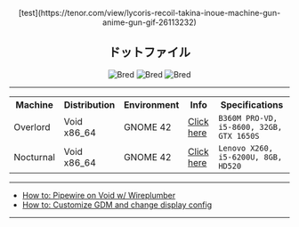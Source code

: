 <p align="center">
  <!-- <img src="images/banner1.jpg" alt="Bred"> -->
  [test](https://tenor.com/view/lycoris-recoil-takina-inoue-machine-gun-anime-gun-gif-26113232)
</p>

<h2 align="center">ドットファイル</h2>

<p align="center">
  <img src="https://forthebadge.com/images/badges/compatibility-club-penguin.svg" alt="Bred">
  <img src="https://forthebadge.com/images/badges/just-plain-nasty.svg" alt="Bred">
  <img src="https://forthebadge.com/images/badges/built-with-swag.svg" alt="Bred">
</p>

** **

 <table align="center">
  <tr>
    <th>Machine</th>
    <th>Distribution</th>
    <th>Environment</th>
    <th>Info</th>
    <th>Specifications</th>
  </tr>
  <tr>
    <td>Overlord</td>
    <td>Void x86_64</td>
    <td>GNOME 42</td>
    <td>
      <a href="https://github.com/czarhex/dotfiles/blob/main/c/OVERLORD.md">Click here</a> 
    </td>
    <td>
      <code>B360M PRO-VD, i5-8600, 32GB, GTX 1650S</code>
    </td>
  </tr>
  <tr>
    <td>Nocturnal</td>
    <td>Void x86_64</td>
    <td>GNOME 42</td>
    <td>
      <a href="https://github.com/czarhex/dotfiles/blob/main/c/NOCTURNAL.md">Click here</a> 
    </td>
    <td>
      <code>Lenovo X260, i5-6200U, 8GB, HD520</code>
    </td>
  </tr>
<!--  <tr>
    <td>Evocative</td>
    <td>Void i686</td>
    <td>I3-GAPS</td>
    <td>
      <a href="https://www.youtube.com/watch?v=dQw4w9WgXcQ">Click here</a> 
    </td>
    <td>
      <code>IBM X60, Core Duo L2400, 3GB, Intel GMA 950</code>
    </td>
  </tr> -->
<!--  <tr>
    <td>Tenacious</td>
    <td>Void i686</td>
    <td>Ratpoison</td>
    <td>
      <a href="https://youtu.be/KrwdRMWnt14?t=12">Click here</a>
    </td>
    <td>
      <code>IBM T41, Pentium M, 2GB, ATI MR 7500</code>
    </td>
  </tr> -->
</table> 

** **

* [How to: Pipewire on Void w/ Wireplumber](https://github.com/czarhex/dotfiles/blob/main/c/PIPEVOID.md)
* [How to: Customize GDM and change display config](https://github.com/czarhex/dotfiles/blob/main/c/GDMCUSTOM.md)

** **
